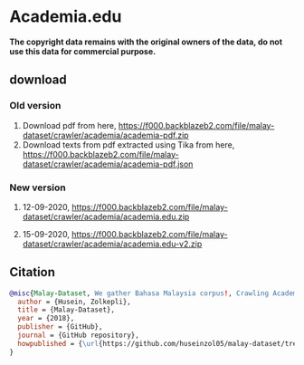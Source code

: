 # Academia.edu

**The copyright data remains with the original owners of the data, do not use this data for commercial purpose.**

## download

### Old version

1. Download pdf from here, https://f000.backblazeb2.com/file/malay-dataset/crawler/academia/academia-pdf.zip
2. Download texts from pdf extracted using Tika from here, https://f000.backblazeb2.com/file/malay-dataset/crawler/academia/academia-pdf.json

### New version

1. 12-09-2020, https://f000.backblazeb2.com/file/malay-dataset/crawler/academia/academia.edu.zip

2. 15-09-2020, https://f000.backblazeb2.com/file/malay-dataset/crawler/academia/academia.edu-v2.zip

## Citation

```bibtex
@misc{Malay-Dataset, We gather Bahasa Malaysia corpus!, Crawling Academia.edu,
  author = {Husein, Zolkepli},
  title = {Malay-Dataset},
  year = {2018},
  publisher = {GitHub},
  journal = {GitHub repository},
  howpublished = {\url{https://github.com/huseinzol05/malay-dataset/tree/master/crawl/pdf}}
}
```